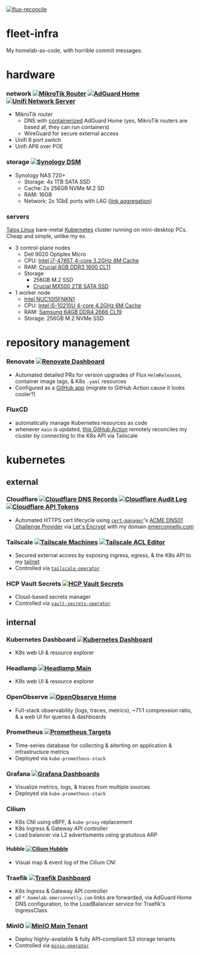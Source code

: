 [![flux-reconcile](https://github.com/emerconnelly/fleet-infra/actions/workflows/flux-reconcile.yml/badge.svg?branch=main)](https://github.com/emerconnelly/fleet-infra/actions/workflows/flux-reconcile.yml)

# fleet-infra

My homelab-as-code, with horrible commit messages.

# hardware 

### network [![MikroTik Router](https://img.shields.io/badge/RouterOS-555?logo=mikrotik&logoColor=293239&labelColor=fff)](https://mikrotik.homelab.emerconnelly.com/) [![AdGuard Home](https://img.shields.io/badge/AdGuard_Home-555?logo=adguard&logoColor=68bc71&labelColor=fff)](https://adguard.homelab.emerconnelly.com/) [![Unifi Network Server](https://img.shields.io/badge/Unifi_Network_Server-555?logo=ubiquiti&logoColor=fff&labelColor=0559c9)](https://unifi.homelab.emerconnelly.com/) 

- MikroTik router
  - DNS with [containerized](https://help.mikrotik.com/docs/display/ROS/Container) AdGuard Home (yes, MikroTik routers are based af, they can run containers)
  - WireGuard for secure external access
- Unifi 8 port switch
- Unifi AP6 over POE

### storage [![Synology DSM](https://img.shields.io/badge/Synology_DSM-555?logo=synology&logoColor=000&labelColor=fff)](https://synology.homelab.emerconnelly.com/)

- Synology NAS 720+
  - Storage: 4x 1TB SATA SSD
  - Cache: 2x 256GB NVMe M.2 SD
  - RAM: 16GB
  - Network: 2x 1GbE ports with LAG ([link aggregation](https://support.hostifi.com/en/articles/6454249-unifi-how-to-enable-link-aggregation-on-switches-lag))

### servers 

[Talos Linux](https://www.talos.dev/v1.7/introduction/what-is-talos) bare-metal [Kubernetes](https://kubernetes.io/docs/concepts/overview) cluster running on mini-desktop PCs. Cheap and simple, unlike my ex.

- 3 control-plane nodes
  - Dell 9020 Optiplex Micro
  - CPU: [Intel i7-4785T 4-core 3.2GHz 8M Cache](https://www.intel.com/content/www/us/en/products/sku/80814/intel-core-i74785t-processor-8m-cache-up-to-3-20-ghz/specifications.html)
  - RAM: [Crucial 8GB DDR3 1600 CL11](https://eu.crucial.com/memory/ddr3/ct102464bf160b)
  - Storage
    - 256GB M.2 SSD
    - [Crucial MX500 2TB SATA SSD](https://www.crucial.com/ssd/mx500/ct2000mx500ssd1)
- 1 worker node
  - [Intel NUC10I5FNKN1](https://mitxpc.com/products/bxnuc10i5fnkn1)
  - CPU: [Intel i5-10210U 4-core 4.2GHz 6M Cache](https://www.intel.com/content/www/us/en/products/sku/195436/intel-core-i510210u-processor-6m-cache-up-to-4-20-ghz/specifications.html)
  - RAM: [Samsung 64GB DDR4 2666 CL19](https://semiconductor.samsung.com/us/dram/module/sodimm/m471a4g43mb1-ctd)
  - Storage: 256GB M.2 NVMe SSD

# repository management

### Renovate [![Renovate Dashboard](https://img.shields.io/badge/Dashboard-555?logo=renovate&logoColor=497b9c&labelColor=000)](https://developer.mend.io/github/emerconnelly/fleet-infra)

- Automated detailed PRs for version upgrades of Flux `HelmRelease`s, container image tags, & K8s `.yaml` resources
- Configured as a [GitHub app](https://github.com/apps/renovate) (migrate to GitHub Action cause it looks cooler?)

### FluxCD

- automatically manage Kubernetes resources as code
- whenever `main` is updated, [this GitHub Action](https://github.com/emerconnelly/fleet-infra/actions/workflows/flux-reconcile.yml) remotely reconciles my cluster by connecting to the K8s API via Tailscale

# kubernetes

## external

### Cloudflare [![Cloudflare DNS Records](https://img.shields.io/badge/DNS_Records-555?logo=cloudflare&logoColor=f38020&labelColor=000)](https://dash.cloudflare.com/923309f860b1a7e801fd81224c5f56c9/emerconnelly.com/dns/records) [![Cloudflare Audit Log](https://img.shields.io/badge/Audit_Log-555?logo=cloudflare&logoColor=f38020&labelColor=000)](https://dash.cloudflare.com/923309f860b1a7e801fd81224c5f56c9/audit-log) [![Cloudflare API Tokens](https://img.shields.io/badge/API_Tokens-555?logo=cloudflare&logoColor=f38020&labelColor=000)](https://dash.cloudflare.com/profile/api-tokens)

- Automated HTTPS cert lifecycle using [`cert-manager`](https://cert-manager.io/docs/installation/helm)'s [ACME DNS01 Challenge Provider](https://cert-manager.io/docs/configuration/acme/dns01) via [Let's Encrypt](https://letsencrypt.org) with my domain [emerconnelly.com](https://www.emerconnelly.com)

### Tailscale [![Tailscale Machines](https://img.shields.io/badge/Machines-555?logo=tailscale&logoColor=fff&labelColor=242424)](https://login.tailscale.com/admin/machines) [![Tailscale ACL Editor](https://img.shields.io/badge/ACL_Editor-555?logo=tailscale&logoColor=fff&labelColor=242424)](https://login.tailscale.com/admin/machines)

- Secured external access by exposing ingress, egress, & the K8s API to my [tailnet](https://tailscale.com/kb/1136/tailnet)
- Controlled via [`tailscale-operator`](https://tailscale.com/kb/1236/kubernetes-operator)

### HCP Vault Secrets [![HCP Vault Secrets](https://img.shields.io/badge/Vault_Secrets-555?logo=hashicorp&logoColor=fff&labelColor=000)](https://portal.cloud.hashicorp.com/services/secrets?project_id=c9dc34a9-87d7-4e2d-9a1c-3d3e759f8261)

- Cloud-based secrets manager
- Controlled via [`vault-secrets-operator`](https://github.com/hashicorp/vault-secrets-operator)

## internal

### Kubernetes Dashboard [![Kubernetes Dashboard](https://img.shields.io/badge/Dashboard-555?logo=kubernetes&logoColor=326ce5&labelColor=000)](https://k8s-dashboard.homelab.emerconnelly.com)

- K8s web UI & resource explorer

### Headlamp [![Headlamp Main](https://img.shields.io/badge/Main-555)](https://headlamp.homelab.emerconnelly.com/c/main)

- K8s web UI & resource explorer

### OpenObserve [![OpenObserve Home](https://img.shields.io/badge/Home-555)](https://openobserve.homelab.emerconnelly.com/web)

- Full-stack observability (logs, traces, metrics), ~71:1 compression ratio, & a web UI for queries & dashboards

### Prometheus [![Prometheus Targets](https://img.shields.io/badge/Targets-555?logo=prometheus&logoColor=e6522c&labelColor=000)](https://prometheus.homelab.emerconnelly.com/targets)

- Time-series database for collecting & alterting on application & infrastructure metrics
- Deployed via `kube-prometheus-stack`

### Grafana [![Grafana Dashboards](https://img.shields.io/badge/Dashboards-555?logo=grafana&logoColor=f46800&labelColor=000)](https://grafana.homelab.emerconnelly.com/dashboards)

- Visualize metrics, logs, & traces from multiple sources
- Deployed via `kube-prometheus-stack`

### Cilium

- K8s CNI using eBPF, & `kube-proxy` replacement
- K8s Ingress & Gateway API controller
- Load balancer via L2 advertisments using gratuitous ARP 

#### Hubble [![Cilium Hubble](https://img.shields.io/badge/Hubble-555?logo=cilium&logoColor=f9c31f&labelColor=000)](https://hubble.homelab.emerconnelly.com)

- Visual map & event log of the Cilium CNI

### Traefik [![Traefik Dashboard](https://img.shields.io/badge/Dashboard-555?logo=traefikproxy&logoColor=24a1c1&labelColor=000)](https://traefik.homelab.emerconnelly.com/dashboard/)

- K8s Ingress & Gateway API controller
- all `*.homelab.emerconnelly.com` links are forwarded, via AdGuard Home DNS configuration, to the LoadBalancer service for Traefik's IngressClass

### MinIO [![MinIO Main Tenant](https://img.shields.io/badge/Main_Tenant-555?logo=minio&logoColor=c72e49&labelColor=000)](https://main.minio.homelab.emerconnelly.com)

- Deploy highly-available & fully API-compliant S3 storage tenants
- Controlled via [`minio-operator`](https://min.io/docs/minio/kubernetes/upstream/operations/installation.html)
